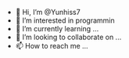 - 👋 Hi, I’m @Yunhiss7
- 👀 I’m interested in programmin
- 🌱 I’m currently learning ...
- 💞️ I’m looking to collaborate on ...
- 📫 How to reach me ...

<!---
Yunhiss7/Yunhiss7 is a ✨ special ✨ repository because its `README.md` (this file) appears on your GitHub profile.
You can click the Preview link to take a look at your changes.
--->
